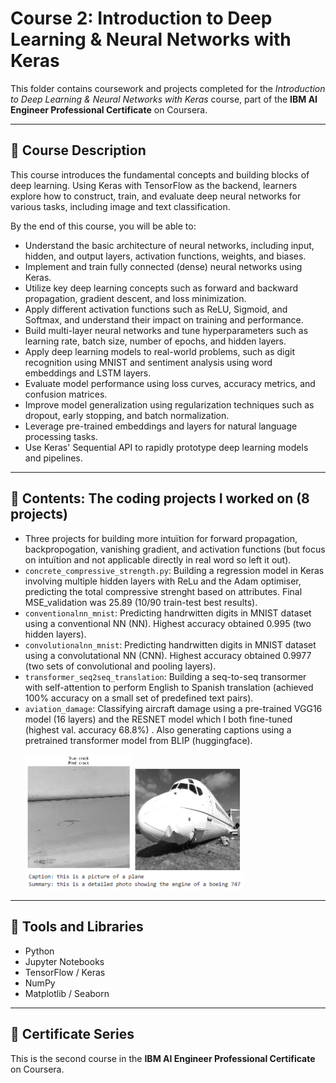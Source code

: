 # Course 2: Introduction to Deep Learning & Neural Networks with Keras

This folder contains coursework and projects completed for the *Introduction to Deep Learning & Neural Networks with Keras* course, part of the **IBM AI Engineer Professional Certificate** on Coursera.

---

## 🧠 Course Description  
This course introduces the fundamental concepts and building blocks of deep learning. Using Keras with TensorFlow as the backend, learners explore how to construct, train, and evaluate deep neural networks for various tasks, including image and text classification.

By the end of this course, you will be able to:

- Understand the basic architecture of neural networks, including input, hidden, and output layers, activation functions, weights, and biases.
- Implement and train fully connected (dense) neural networks using Keras.
- Utilize key deep learning concepts such as forward and backward propagation, gradient descent, and loss minimization.
- Apply different activation functions such as ReLU, Sigmoid, and Softmax, and understand their impact on training and performance.
- Build multi-layer neural networks and tune hyperparameters such as learning rate, batch size, number of epochs, and hidden layers.
- Apply deep learning models to real-world problems, such as digit recognition using MNIST and sentiment analysis using word embeddings and LSTM layers.
- Evaluate model performance using loss curves, accuracy metrics, and confusion matrices.
- Improve model generalization using regularization techniques such as dropout, early stopping, and batch normalization.
- Leverage pre-trained embeddings and layers for natural language processing tasks.
- Use Keras' Sequential API to rapidly prototype deep learning models and pipelines.

---

## 📂 Contents: The coding projects I worked on (8 projects)
- Three projects for building more intuïtion for forward propagation, backpropogation, vanishing gradient, and activation functions (but focus on intuïtion and not applicable directly in real word so left it out).
- `concrete_compressive_strength.py`: Building a regression model in Keras involving multiple hidden layers with ReLu and the Adam optimiser, predicting the total compressive strenght based on attributes. Final MSE_validation was 25.89 (10/90 train-test best results).
- `conventionalnn_mnist`: Predicting handrwitten digits in MNIST dataset using a conventional NN (NN). Highest accuracy obtained 0.995 (two hidden layers).
- `convolutionalnn_mnist`: Predicting handrwitten digits in MNIST dataset using a convolutational NN (CNN). Highest accuracy obtained 0.9977 (two sets of convolutional and pooling layers).
- `transformer_seq2seq_translation`: Building a seq-to-seq transormer with self-attention to perform English to Spanish translation (achieved 100% accuracy on a small set of predefined text pairs). 
- `aviation_damage`: Classifying aircraft damage using a pre-trained VGG16 model (16 layers) and the RESNET model which I both fine-tuned (highest val. accuracy 68.8%) . Also generating captions using a pretrained transformer model from BLIP (huggingface).<p>
  <img src="Images/crack.png" alt="Airplane Crack" width="170"/> <img src="Images/boeing747.png" alt="Boeing747" width="170"/> <img src="Images/captionandsummary.png" alt="CV understanding" width="350"/>
---

## 🔧 Tools and Libraries

- Python  
- Jupyter Notebooks  
- TensorFlow / Keras  
- NumPy  
- Matplotlib / Seaborn  

---

## 📌 Certificate Series  
This is the second course in the **IBM AI Engineer Professional Certificate** on Coursera.
